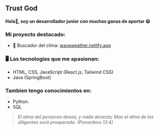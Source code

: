## Trust God

#### Hola👋, soy un desarrollador junior con muchas ganas de aportar 😃

### Mi proyecto destacado:

- 🌟 Buscador del clima: [waveweather.netlify.app](https://waveweather.netlify.app/)

### 🖥️ Las tecnologias que me apasionan:

- HTML, CSS, JavaScript (React.js, Tailwind CSS)
- Java (SpringBoot)

### Tambien tengo conocimientos en:

- Python.
- SQL

> *El alma del perezoso desea, y nada alcanza; Mas el alma de los diligentes será prosperada. (Proverbios 13:4)*

